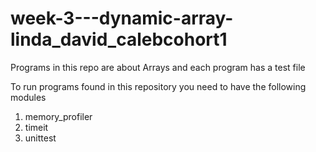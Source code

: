 # week-3---dynamic-array-linda_david_calebcohort1
Programs in this repo are about Arrays and each program has a test file

To run programs found in this repository you need to have the following modules
1. memory_profiler
2. timeit
3. unittest
